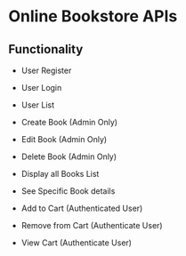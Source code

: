 # Online Bookstore APIs

## Functionality

- User Register
- User Login
- User List

- Create Book (Admin Only)
- Edit Book (Admin Only)
- Delete Book (Admin Only)
- Display all Books List
- See Specific Book details

- Add to Cart   (Authenticated User)
- Remove from Cart (Authenticate User)
- View Cart (Authenticate User)
